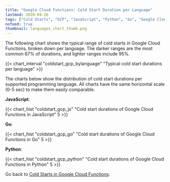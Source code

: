 ```yaml
---
title: "Google Cloud Functions: Cold Start Duration per Language"
lastmod: 2020-04-26
tags: ["Cold Starts", "GCP", "JavaScript", "Python", "Go", "Google Cloud Functions"]
nofeed: true
thumbnail: languages_chart_thumb.png
---
```


The following chart shows the typical range of cold starts in Google Cloud Functions, broken down per language. The darker ranges are the most common 67% of durations, and lighter ranges include 95%.

{{< chart_interval
    "coldstart_gcp_bylanguage"
    "Typical cold start durations per language" >}}

The charts below show the distribution of cold start durations per supported programming language.
All charts have the same horizontal scale (0-5 sec) to make them easily comparable.

**JavaScript**:

{{< chart_hist
     "coldstart_gcp_js"
     "Cold start durations of Google Cloud Functions in JavaScript"
     5 >}}

**Go**:

{{< chart_hist
     "coldstart_gcp_go"
     "Cold start durations of Google Cloud Functions in Go"
     5 >}}

**Python**:

{{< chart_hist
     "coldstart_gcp_python"
     "Cold start durations of Google Cloud Functions in Python"
     5 >}}

Go back to [Cold Starts in Google Cloud Functions](/serverless/coldstarts/gcp/).